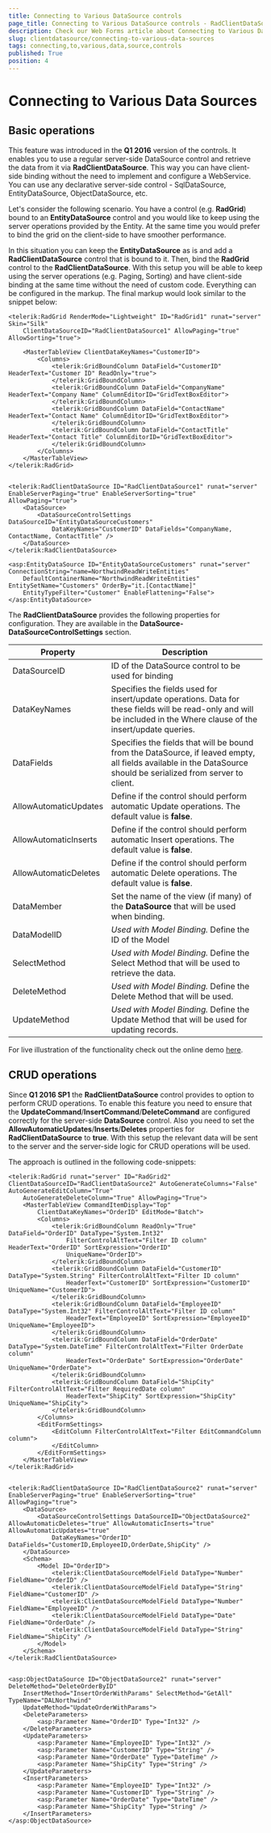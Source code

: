 ```yaml
---
title: Connecting to Various DataSource controls
page_title: Connecting to Various DataSource controls - RadClientDataSource
description: Check our Web Forms article about Connecting to Various DataSource controls.
slug: clientdatasource/connecting-to-various-data-sources
tags: connecting,to,various,data,source,controls
published: True
position: 4
---
```


# Connecting to Various Data Sources


## Basic operations

This feature was introduced in the **Q1 2016** version of the controls. It enables you to use a regular server-side DataSource control and retrieve the data from it via **RadClientDataSource**. This way you can have client-side binding without the need to implement and configure a WebService. You can use any declarative server-side control - SqlDataSource, EntityDataSource, ObjectDataSource, etc.

Let's consider the following scenario. You have a control (e.g. **RadGrid**) bound to an **EntityDataSource** control and you would like to keep using the server operations provided by the Entity. At the same time you would prefer to bind the grid on the client-side to have smoother performance. 

In this situation you can keep the **EntityDataSource** as is and add a **RadClientDataSource** control that is bound to it. Then, bind the **RadGrid** control to the **RadClientDataSource**. With this setup you will be able to keep using the server operations (e.g. Paging, Sorting) and have client-side binding at the same time without the need of custom code. Everything can be configured in the markup. The final markup would look similar to the snippet below:


````ASP.NET
<telerik:RadGrid RenderMode="Lightweight" ID="RadGrid1" runat="server" Skin="Silk"
    ClientDataSourceID="RadClientDataSource1" AllowPaging="true" AllowSorting="true">

    <MasterTableView ClientDataKeyNames="CustomerID">
        <Columns>
            <telerik:GridBoundColumn DataField="CustomerID" HeaderText="Customer ID" ReadOnly="true">
            </telerik:GridBoundColumn>
            <telerik:GridBoundColumn DataField="CompanyName" HeaderText="Company Name" ColumnEditorID="GridTextBoxEditor">
            </telerik:GridBoundColumn>
            <telerik:GridBoundColumn DataField="ContactName" HeaderText="Contact Name" ColumnEditorID="GridTextBoxEditor">
            </telerik:GridBoundColumn>
            <telerik:GridBoundColumn DataField="ContactTitle" HeaderText="Contact Title" ColumnEditorID="GridTextBoxEditor">
            </telerik:GridBoundColumn>
        </Columns>
    </MasterTableView>
</telerik:RadGrid>


<telerik:RadClientDataSource ID="RadClientDataSource1" runat="server" EnableServerPaging="true" EnableServerSorting="true" AllowPaging="true">
    <DataSource>
        <DataSourceControlSettings DataSourceID="EntityDataSourceCustomers"
            DataKeyNames="CustomerID" DataFields="CompanyName, ContactName, ContactTitle" />
    </DataSource>
</telerik:RadClientDataSource>

<asp:EntityDataSource ID="EntityDataSourceCustomers" runat="server" ConnectionString="name=NorthwindReadWriteEntities"
    DefaultContainerName="NorthwindReadWriteEntities" EntitySetName="Customers" OrderBy="it.[ContactName]"
    EntityTypeFilter="Customer" EnableFlattening="False">
</asp:EntityDataSource>
````

The **RadClientDataSource** provides the following properties for configuration. They are available in the **DataSource-DataSourceControlSettings** section.



| Property | Description |
|---|---|
| DataSourceID | ID of the DataSource control to be used for binding |
| DataKeyNames | Specifies the fields used for insert/update operations. Data for these fields will be read-only and will be included in the Where clause of the insert/update queries. |
| DataFields | Specifies the fields that will be bound from the DataSource, if leaved empty, all fields available in the DataSource should be serialized from server to client. |
| AllowAutomaticUpdates | Define if the control should perform automatic Update operations. The default value is **false**. |
| AllowAutomaticInserts | Define if the control should perform automatic Insert operations. The default value is **false**. |
| AllowAutomaticDeletes | Define if the control should perform automatic Delete operations. The default value is **false**. |
| DataMember | Set the name of the view (if many) of the **DataSource** that will be used when binding. |
| DataModelID | *Used with Model Binding.* Define the ID of the Model |
| SelectMethod | *Used with Model Binding.* Define the Select Method that will be used to retrieve the data. |
| DeleteMethod | *Used with Model Binding.* Define the Delete Method that will be used. |
| UpdateMethod | *Used with Model Binding.* Define the Update Method that will be used for updating records. |


For live illustration of the functionality check out the online demo [here](https://demos.telerik.com/aspnet-ajax/clientdatasource/functionality/binding-to-datasourcecontrols/defaultcs.aspx).



## CRUD operations

Since **Q1 2016 SP1** the **RadClientDataSource** control provides to option to perform CRUD operations. To enable this feature you need to ensure that the **UpdateCommand**/**InsertCommand**/**DeleteCommand** are configured correctly for the server-side **DataSource** control. Also you need to set the **AllowAutomaticUpdates**/**Inserts**/**Deletes** properties for **RadClientDataSource** to **true**. With this setup the relevant data will be sent to the server and the server-side logic for CRUD operations will be used. 

The approach is outlined in the following code-snippets:

````ASP.NET
<telerik:RadGrid runat="server" ID="RadGrid2" ClientDataSourceID="RadClientDataSource2" AutoGenerateColumns="False" AutoGenerateEditColumn="True"
    AutoGenerateDeleteColumn="True" AllowPaging="True">
    <MasterTableView CommandItemDisplay="Top" 
        ClientDataKeyNames="OrderID" EditMode="Batch">
        <Columns>
            <telerik:GridBoundColumn ReadOnly="True" DataField="OrderID" DataType="System.Int32"
                FilterControlAltText="Filter ID column" HeaderText="OrderID" SortExpression="OrderID"
                UniqueName="OrderID">
            </telerik:GridBoundColumn>
            <telerik:GridBoundColumn DataField="CustomerID" DataType="System.String" FilterControlAltText="Filter ID column"
                HeaderText="CustomerID" SortExpression="CustomerID" UniqueName="CustomerID">
            </telerik:GridBoundColumn>
            <telerik:GridBoundColumn DataField="EmployeeID" DataType="System.Int32" FilterControlAltText="Filter ID column"
                HeaderText="EmployeeID" SortExpression="EmployeeID" UniqueName="EmployeeID">
            </telerik:GridBoundColumn>
            <telerik:GridBoundColumn DataField="OrderDate" DataType="System.DateTime" FilterControlAltText="Filter OrderDate column"
                HeaderText="OrderDate" SortExpression="OrderDate" UniqueName="OrderDate">
            </telerik:GridBoundColumn>
            <telerik:GridBoundColumn DataField="ShipCity"  FilterControlAltText="Filter RequiredDate column"
                HeaderText="ShipCity" SortExpression="ShipCity" UniqueName="ShipCity">
            </telerik:GridBoundColumn>
        </Columns>
        <EditFormSettings>
            <EditColumn FilterControlAltText="Filter EditCommandColumn column">
            </EditColumn>
        </EditFormSettings>
    </MasterTableView>
</telerik:RadGrid>


<telerik:RadClientDataSource ID="RadClientDataSource2" runat="server" EnableServerPaging="true" EnableServerSorting="true" AllowPaging="true">
    <DataSource>
        <DataSourceControlSettings DataSourceID="ObjectDataSource2" AllowAutomaticDeletes="true" AllowAutomaticInserts="true" AllowAutomaticUpdates="true"
            DataKeyNames="OrderID" DataFields="CustomerID,EmployeeID,OrderDate,ShipCity" />
    </DataSource>
    <Schema>
        <Model ID="OrderID">
            <telerik:ClientDataSourceModelField DataType="Number" FieldName="OrderID" />
            <telerik:ClientDataSourceModelField DataType="String" FieldName="CustomerID" />
            <telerik:ClientDataSourceModelField DataType="Number" FieldName="EmployeeID" />
            <telerik:ClientDataSourceModelField DataType="Date" FieldName="OrderDate" />
            <telerik:ClientDataSourceModelField DataType="String" FieldName="ShipCity" />
        </Model>
    </Schema>
</telerik:RadClientDataSource>


<asp:ObjectDataSource ID="ObjectDataSource2" runat="server" DeleteMethod="DeleteOrderByID"
    InsertMethod="InsertOrderWithParams" SelectMethod="GetAll" TypeName="DALNorthwind"
    UpdateMethod="UpdateOrderWithParams">
    <DeleteParameters>
        <asp:Parameter Name="OrderID" Type="Int32" />
    </DeleteParameters>
    <UpdateParameters>
        <asp:Parameter Name="EmployeeID" Type="Int32" />
        <asp:Parameter Name="CustomerID" Type="String" />
        <asp:Parameter Name="OrderDate" Type="DateTime" />
        <asp:Parameter Name="ShipCity" Type="String" />
    </UpdateParameters>
    <InsertParameters>
        <asp:Parameter Name="EmployeeID" Type="Int32" />
        <asp:Parameter Name="CustomerID" Type="String" />
        <asp:Parameter Name="OrderDate" Type="DateTime" />
        <asp:Parameter Name="ShipCity" Type="String" />
    </InsertParameters>
</asp:ObjectDataSource>
````



  

